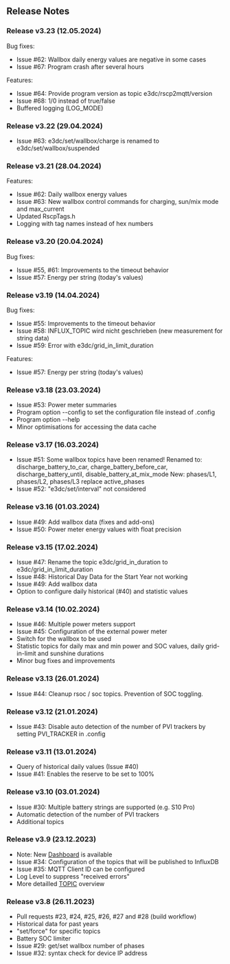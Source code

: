 ## Release Notes

### Release v3.23 (12.05.2024)

Bug fixes:
- Issue #62: Wallbox daily energy values are negative in some cases
- Issue #67: Program crash after several hours

Features:
- Issue #64: Provide program version as topic e3dc/rscp2mqtt/version
- Issue #68: 1/0 instead of true/false
- Buffered logging (LOG_MODE)

### Release v3.22 (29.04.2024)

- Issue #63: e3dc/set/wallbox/charge is renamed to e3dc/set/wallbox/suspended

### Release v3.21 (28.04.2024)

Features:
- Issue #62: Daily wallbox energy values
- Issue #63: New wallbox control commands for charging, sun/mix mode and max_current
- Updated RscpTags.h
- Logging with tag names instead of hex numbers

### Release v3.20 (20.04.2024)

Bug fixes:
- Issue #55, #61: Improvements to the timeout behavior
- Issue #57: Energy per string (today's values)

### Release v3.19 (14.04.2024)

Bug fixes:
- Issue #55: Improvements to the timeout behavior
- Issue #58: INFLUX_TOPIC wird nicht geschrieben (new measurement for string data)
- Issue #59: Error with e3dc/grid_in_limit_duration

Features:
- Issue #57: Energy per string (today's values)

### Release v3.18 (23.03.2024)

- Issue #53: Power meter summaries
- Program option --config to set the configuration file instead of .config
- Program option --help
- Minor optimisations for accessing the data cache

### Release v3.17 (16.03.2024)

- Issue #51: Some wallbox topics have been renamed!
  Renamed to: discharge_battery_to_car, charge_battery_before_car, discharge_battery_until, disable_battery_at_mix_mode
  New: phases/L1, phases/L2, phases/L3 replace active_phases
- Issue #52: "e3dc/set/interval" not considered

### Release v3.16 (01.03.2024)

- Issue #49: Add wallbox data (fixes and add-ons)
- Issue #50: Power meter energy values with float precision

### Release v3.15 (17.02.2024)

- Issue #47: Rename the topic e3dc/grid_in_duration to e3dc/grid_in_limit_duration
- Issue #48: Historical Day Data for the Start Year not working
- Issue #49: Add wallbox data
- Option to configure daily historical (#40) and statistic values

### Release v3.14 (10.02.2024)

- Issue #46: Multiple power meters support
- Issue #45: Configuration of the external power meter
- Switch for the wallbox to be used
- Statistic topics for daily max and min power and SOC values, daily grid-in-limit and sunshine durations
- Minor bug fixes and improvements

### Release v3.13 (26.01.2024)

- Issue #44: Cleanup rsoc / soc topics. Prevention of SOC toggling.

### Release v3.12 (21.01.2024)

- Issue #43: Disable auto detection of the number of PVI trackers by setting PVI_TRACKER in .config

### Release v3.11 (13.01.2024)

- Query of historical daily values (Issue #40)
- Issue #41: Enables the reserve to be set to 100%

### Release v3.10 (03.01.2024)

- Issue #30: Multiple battery strings are supported (e.g. S10 Pro)
- Automatic detection of the number of PVI trackers
- Additional topics

### Release v3.9 (23.12.2023)

- Note: New [Dashboard](https://github.com/pvtom/rscp2mqtt-dashboard) is available
- Issue #34: Configuration of the topics that will be published to InfluxDB
- Issue #35: MQTT Client ID can be configured
- Log Level to suppress "received errors"
- More detailled [TOPIC](TOPICS.md) overview

### Release v3.8 (26.11.2023)

- Pull requests #23, #24, #25, #26, #27 and #28 (build workflow)
- Historical data for past years
- "set/force" for specific topics
- Battery SOC limiter
- Issue #29: get/set wallbox number of phases
- Issue #32: syntax check for device IP address
